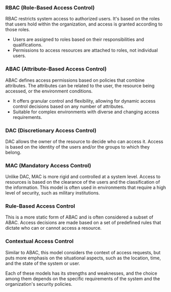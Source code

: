 
### RBAC (Role-Based Access Control)
RBAC restricts system access to authorized users. It's based on the roles that users hold within the organization, and access is granted according to those roles. 
- Users are assigned to roles based on their responsibilities and qualifications.
- Permissions to access resources are attached to roles, not individual users.

### ABAC (Attribute-Based Access Control)
ABAC defines access permissions based on policies that combine attributes. The attributes can be related to the user, the resource being accessed, or the environment conditions.
- It offers granular control and flexibility, allowing for dynamic access control decisions based on any number of attributes.
- Suitable for complex environments with diverse and changing access requirements.

### DAC (Discretionary Access Control)
DAC allows the owner of the resource to decide who can access it. Access is based on the identity of the users and/or the groups to which they belong.

### MAC (Mandatory Access Control)
Unlike DAC, MAC is more rigid and controlled at a system level. Access to resources is based on the clearance of the users and the classification of the information. This model is often used in environments that require a high level of security, such as military institutions.

### Rule-Based Access Control
This is a more static form of ABAC and is often considered a subset of ABAC. Access decisions are made based on a set of predefined rules that dictate who can or cannot access a resource.

### Contextual Access Control
Similar to ABAC, this model considers the context of access requests, but puts more emphasis on the situational aspects, such as the location, time, and the state of the system or user.


Each of these models has its strengths and weaknesses, and the choice among them depends on the specific requirements of the system and the organization's security policies.